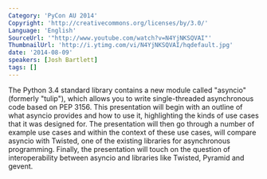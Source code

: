 ```yaml
---
Category: 'PyCon AU 2014'
Copyright: 'http://creativecommons.org/licenses/by/3.0/'
Language: 'English'
SourceUrl: '"http://www.youtube.com/watch?v=N4YjNKSQVAI"'
ThumbnailUrl: 'http://i.ytimg.com/vi/N4YjNKSQVAI/hqdefault.jpg'
date: '2014-08-09'
speakers: [Josh Bartlett]
tags: []
---
```

The Python 3.4 standard library contains a new module called "asyncio" (formerly "tulip"), which allows you to write single-threaded asynchronous code based on PEP 3156. This presentation will begin with an outline of what asyncio provides and how to use it, highlighting the kinds of use cases that it was designed for. The presentation will then go through a number of example use cases and within the context of these use cases, will compare asyncio with Twisted, one of the existing libraries for asynchronous programming. Finally, the presentation will touch on the question of interoperability between asyncio and libraries like Twisted, Pyramid and gevent.
